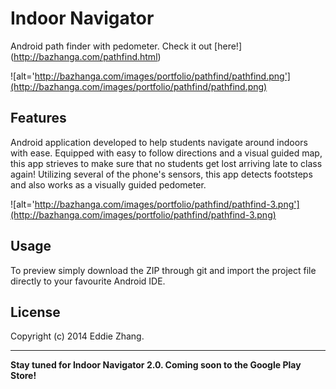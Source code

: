 Indoor Navigator
===========

Android path finder with pedometer. Check it out [here!] (http://bazhanga.com/pathfind.html)

![alt='http://bazhanga.com/images/portfolio/pathfind/pathfind.png'](http://bazhanga.com/images/portfolio/pathfind/pathfind.png)

Features
------------

Android application developed to help students navigate around indoors with ease. Equipped with easy to follow directions
and a visual guided map, this app strieves to make sure that no students get lost arriving late to class again! Utilizing several 
of the phone's sensors, this app detects footsteps and also works as a visually guided pedometer. 

![alt='http://bazhanga.com/images/portfolio/pathfind/pathfind-3.png'](http://bazhanga.com/images/portfolio/pathfind/pathfind-3.png)

Usage
------------

To preview simply download the ZIP through git and import the project file directly to your favourite Android IDE. 

License
-------------
Copyright (c) 2014 Eddie Zhang.

_________________________

**Stay tuned for Indoor Navigator 2.0. Coming soon to the Google Play Store!**
